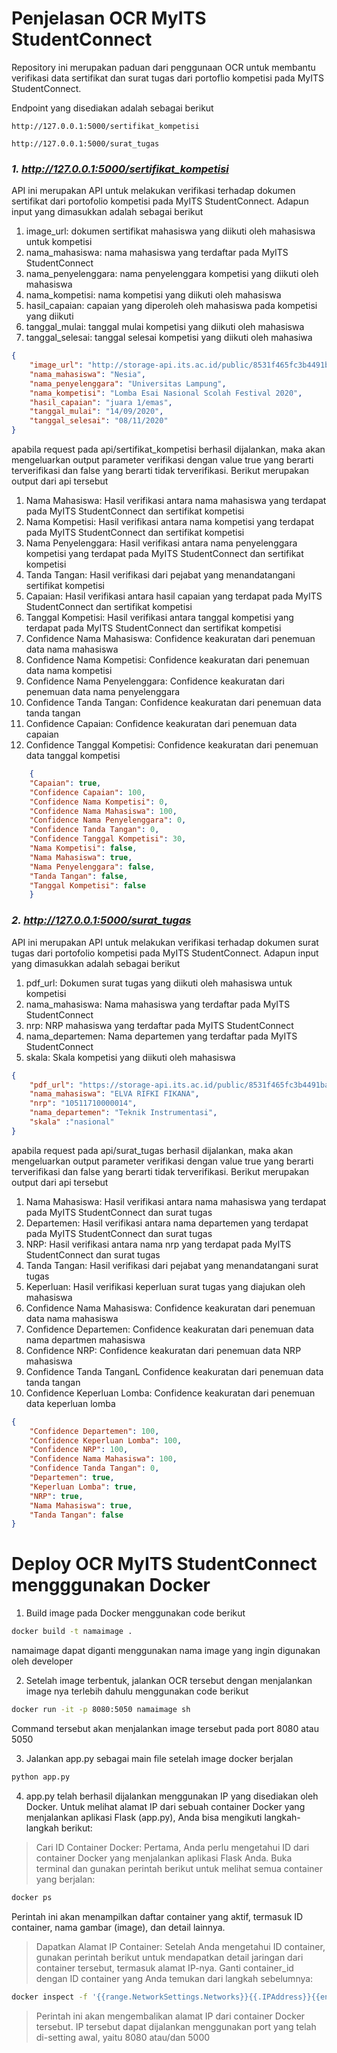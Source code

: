 # Penjelasan OCR MyITS StudentConnect
Repository ini merupakan paduan dari penggunaan OCR untuk membantu verifikasi data sertifikat dan surat tugas dari portoflio kompetisi pada MyITS StudentConnect.

Endpoint yang disediakan adalah sebagai berikut

`http://127.0.0.1:5000/sertifikat_kompetisi`

`http://127.0.0.1:5000/surat_tugas`

### *1. http://127.0.0.1:5000/sertifikat_kompetisi*

API ini merupakan API untuk melakukan verifikasi terhadap dokumen sertifikat dari portofolio kompetisi pada MyITS StudentConnect. Adapun 
input yang dimasukkan adalah sebagai berikut
1. image_url: dokumen sertifikat mahasiswa yang diikuti oleh mahasiswa untuk kompetisi
2. nama_mahasiswa: nama mahasiswa yang terdaftar pada MyITS StudentConnect
3. nama_penyelenggara: nama penyelenggara kompetisi yang diikuti oleh mahasiswa
4. nama_kompetisi: nama kompetisi yang diikuti oleh mahasiswa
5. hasil_capaian: capaian yang diperoleh oleh mahasiswa pada kompetisi yang diikuti
6. tanggal_mulai: tanggal mulai kompetisi yang diikuti oleh mahasiswa
7. tanggal_selesai: tanggal selesai kompetisi yang diikuti oleh mahasiwa

```json
{
    "image_url": "http://storage-api.its.ac.id/public/8531f465fc3b4491ba9dc36d845059f6/011cbdff6b668fc02a81a5e307675eb9/NesiaAuraFebriyantiPuspaSari",
    "nama_mahasiswa": "Nesia",
    "nama_penyelenggara": "Universitas Lampung",
    "nama_kompetisi": "Lomba Esai Nasional Scolah Festival 2020",
    "hasil_capaian": "juara 1/emas",
    "tanggal_mulai": "14/09/2020",
    "tanggal_selesai": "08/11/2020"
}
```
apabila request pada api/sertifikat_kompetisi berhasil dijalankan, maka akan mengeluarkan output parameter verifikasi dengan value true yang berarti terverifikasi dan false yang berarti tidak terverifikasi. Berikut merupakan output dari api tersebut
1. Nama Mahasiswa: Hasil verifikasi antara nama mahasiswa yang terdapat pada MyITS StudentConnect dan sertifikat kompetisi
2. Nama Kompetisi: Hasil verifikasi antara nama kompetisi yang terdapat pada MyITS StudentConnect dan sertifikat kompetisi
3. Nama Penyelenggara: Hasil verifikasi antara nama penyelenggara kompetisi yang terdapat pada MyITS StudentConnect dan sertifikat kompetisi
4. Tanda Tangan: Hasil verifikasi dari pejabat yang menandatangani sertifikat kompetisi
5. Capaian: Hasil verifikasi antara hasil capaian yang terdapat pada MyITS StudentConnect dan sertifikat kompetisi
6. Tanggal Kompetisi: Hasil verifikasi antara tanggal kompetisi yang terdapat pada MyITS StudentConnect dan sertifikat kompetisi
7. Confidence Nama Mahasiswa: Confidence keakuratan dari penemuan data nama mahasiswa
7. Confidence Nama Kompetisi: Confidence keakuratan dari penemuan data nama kompetisi
8. Confidence Nama Penyelenggara: Confidence keakuratan dari penemuan data nama penyelenggara
9. Confidence Tanda Tangan: Confidence keakuratan dari penemuan data tanda tangan
10. Confidence Capaian: Confidence keakuratan dari penemuan data capaian
11. Confidence Tanggal Kompetisi: Confidence keakuratan dari penemuan data tanggal kompetisi
   
```json
    {
    "Capaian": true,
    "Confidence Capaian": 100,
    "Confidence Nama Kompetisi": 0,
    "Confidence Nama Mahasiswa": 100,
    "Confidence Nama Penyelenggara": 0,
    "Confidence Tanda Tangan": 0,
    "Confidence Tanggal Kompetisi": 30,
    "Nama Kompetisi": false,
    "Nama Mahasiswa": true,
    "Nama Penyelenggara": false,
    "Tanda Tangan": false,
    "Tanggal Kompetisi": false
    }
```
### *2. http://127.0.0.1:5000/surat_tugas*
API ini merupakan API untuk melakukan verifikasi terhadap dokumen surat tugas dari portofolio kompetisi pada MyITS StudentConnect. Adapun input yang dimasukkan adalah sebagai berikut
1. pdf_url: Dokumen surat tugas yang diikuti oleh mahasiswa untuk kompetisi
2. nama_mahasiswa: Nama mahasiswa yang terdaftar pada MyITS StudentConnect
3. nrp: NRP mahasiswa yang terdaftar pada MyITS StudentConnect
4. nama_departemen: Nama departemen yang terdaftar pada MyITS StudentConnect
5. skala: Skala kompetisi yang diikuti oleh mahasiswa


```json
{
    "pdf_url": "https://storage-api.its.ac.id/public/8531f465fc3b4491ba9dc36d845059f6/6ca99a49de6612bd1eed30a3b26af092/SuratTugasLombaDiesnatalisFTPUBke23ElvaRifkiFikana",
    "nama_mahasiswa": "ELVA RIFKI FIKANA",
    "nrp": "10511710000014",
    "nama_departemen": "Teknik Instrumentasi",
    "skala" :"nasional"
}
```
apabila request pada api/surat_tugas berhasil dijalankan, maka akan mengeluarkan output parameter verifikasi dengan value true yang berarti terverifikasi dan false yang berarti tidak terverifikasi. Berikut merupakan output dari api tersebut
1. Nama Mahasiswa: Hasil verifikasi antara nama mahasiswa yang terdapat pada MyITS StudentConnect dan surat tugas
2. Departemen: Hasil verifikasi antara nama departemen yang terdapat pada MyITS StudentConnect dan surat tugas
3. NRP: Hasil verifikasi antara nama nrp  yang terdapat pada MyITS StudentConnect dan surat tugas
4. Tanda Tangan: Hasil verifikasi dari pejabat yang menandatangani surat tugas
5. Keperluan: Hasil verifikasi keperluan surat tugas yang diajukan oleh mahasiswa
6. Confidence Nama Mahasiswa: Confidence keakuratan dari penemuan data nama mahasiswa
7. Confidence Departemen: Confidence keakuratan dari penemuan data nama departmen mahasiswa
8. Confidence NRP: Confidence keakuratan dari penemuan data NRP mahasiswa
9. Confidence Tanda TanganL Confidence keakuratan dari penemuan data tanda tangan
10. Confidence Keperluan Lomba: Confidence keakuratan dari penemuan data keperluan lomba

```json
{
    "Confidence Departemen": 100,
    "Confidence Keperluan Lomba": 100,
    "Confidence NRP": 100,
    "Confidence Nama Mahasiswa": 100,
    "Confidence Tanda Tangan": 0,
    "Departemen": true,
    "Keperluan Lomba": true,
    "NRP": true,
    "Nama Mahasiswa": true,
    "Tanda Tangan": false
}
```

# Deploy OCR MyITS StudentConnect mengggunakan Docker
1. Build image pada Docker menggunakan code berikut
```bash
docker build -t namaimage .
```
namaimage dapat diganti menggunakan nama image yang ingin digunakan oleh developer

2. Setelah image terbentuk, jalankan OCR tersebut dengan menjalankan image nya terlebih dahulu menggunakan code berikut
```bash
docker run -it -p 8080:5050 namaimage sh
```
Command tersebut akan menjalankan image tersebut pada port 8080 atau 5050

3. Jalankan app.py sebagai main file setelah image docker berjalan
```bash
python app.py
```
4. app.py telah berhasil dijalankan menggunakan IP yang disediakan oleh Docker. Untuk melihat alamat IP dari sebuah container Docker yang menjalankan aplikasi Flask (app.py), Anda bisa mengikuti langkah-langkah berikut:

> Cari ID Container Docker:
Pertama, Anda perlu mengetahui ID dari container Docker yang menjalankan aplikasi Flask Anda. Buka terminal dan gunakan perintah berikut untuk melihat semua container yang berjalan:
```bash
docker ps
```
Perintah ini akan menampilkan daftar container yang aktif, termasuk ID container, nama gambar (image), dan detail lainnya.

> Dapatkan Alamat IP Container:
Setelah Anda mengetahui ID container, gunakan perintah berikut untuk mendapatkan detail jaringan dari container tersebut, termasuk alamat IP-nya. Ganti container_id dengan ID container yang Anda temukan dari langkah sebelumnya:
```bash
docker inspect -f '{{range.NetworkSettings.Networks}}{{.IPAddress}}{{end}}' container_id
```
> Perintah ini akan mengembalikan alamat IP dari container Docker tersebut. IP tersebut dapat dijalankan menggunakan port yang telah di-setting awal, yaitu 8080 atau/dan 5000
